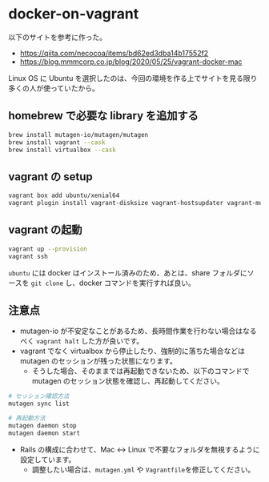 # docker-on-vagrant

以下のサイトを参考に作った。

- https://qiita.com/necocoa/items/bd62ed3dba14b17552f2
- https://blog.mmmcorp.co.jp/blog/2020/05/25/vagrant-docker-mac

Linux OS に Ubuntu を選択したのは、今回の環境を作る上でサイトを見る限り多くの人が使っていたから。

## homebrew で必要な library を追加する

```sh
brew install mutagen-io/mutagen/mutagen
brew install vagrant --cask
brew install virtualbox --cask
```

## vagrant の setup

```sh
vagrant box add ubuntu/xenial64
vagrant plugin install vagrant-disksize vagrant-hostsupdater vagrant-mutagen vagrant-docker-compose
```

## vagrant の起動

```sh
vagrant up --provision
vagrant ssh
```

`ubuntu` には docker はインストール済みのため、あとは、share フォルダにソースを `git clone` し、docker コマンドを実行すれば良い。



## 注意点

- mutagen-io が不安定なことがあるため、長時間作業を行わない場合はなるべく `vagrant halt` した方が良いです。
- vagrant でなく virtualbox から停止したり、強制的に落ちた場合などは mutagen のセッションが残った状態になります。
  - そうした場合、そのままでは再起動できないため、以下のコマンドで mutagen のセッション状態を確認し、再起動してください。

```sh
# セッション確認方法
mutagen sync list

# 再起動方法
mutagen daemon stop
mutagen daemon start
```

- Rails の構成に合わせて、Mac <-> Linux で不要なフォルダを無視するように設定しています。
  - 調整したい場合は、`mutagen.yml` や `Vagrantfile`を修正してください。

